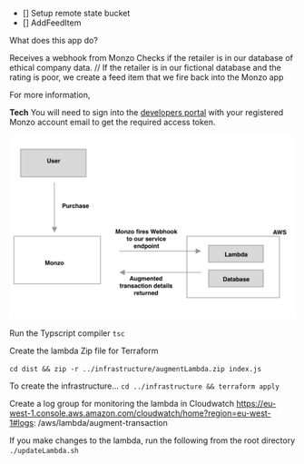 - [] Setup remote state bucket
- [] AddFeedItem

What does this app do?

Receives a webhook from Monzo
Checks if the retailer is in our database of ethical company data.
// If the retailer is in our fictional database and the rating is poor, we create a feed item that we fire back into the Monzo app

For more information,

**Tech**
You will need to sign into the [developers portal](https://developers.monzo.com) with your registered Monzo account email to get the required access token.

![](infrastructure/augment-trans-1.png)

Run the Typscript compiler
`tsc`

Create the lambda Zip file for Terraform

<!-- `zip -r infrastructure/augmentLambda.zip dist/index.js` -->

`cd dist && zip -r ../infrastructure/augmentLambda.zip index.js`

To create the infrastructure...
`cd ../infrastructure && terraform apply`

Create a log group for monitoring the lambda in Cloudwatch
https://eu-west-1.console.aws.amazon.com/cloudwatch/home?region=eu-west-1#logs:
/aws/lambda/augment-transaction

If you make changes to the lambda, run the following from the root directory
`./updateLambda.sh`
